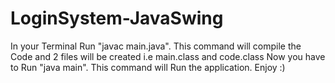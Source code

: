 # LoginSystem-JavaSwing

In your Terminal Run "javac main.java". This command will compile the Code and 2 files will be created i.e main.class and code.class
Now you have to Run "java main". This command will Run the application. 
Enjoy :)
